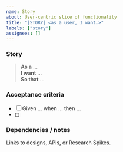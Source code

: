 ```yaml
---
name: Story
about: User-centric slice of functionality
title: "[STORY] <as a user, I want…>"
labels: ["story"]
assignees: []
---
```


### Story
> **As a** …  
> **I want** …  
> **So that** …

### Acceptance criteria
- [ ] Given … when … then …
- [ ]

### Dependencies / notes
Links to designs, APIs, or Research Spikes.
